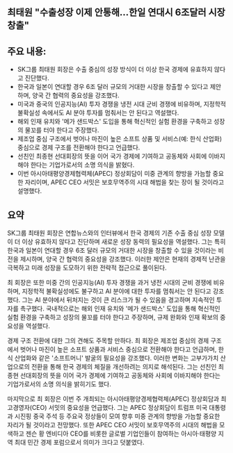 ## 최태원 "수출성장 이제 안통해…한일 연대시 6조달러 시장창출"

## 주요 내용:
*   SK그룹 최태원 회장은 수출 중심의 성장 방식이 더 이상 한국 경제에 유효하지 않다고 진단했다.
*   한국과 일본이 연대할 경우 6조 달러 규모의 거대한 시장을 창출할 수 있다고 제안하며, 양국 간 협력의 중요성을 강조했다.
*   미국과 중국의 인공지능(AI) 투자 경쟁을 냉전 시대 군비 경쟁에 비유하며, 지정학적 불확실성 속에서도 AI 분야 투자를 멈춰서는 안 된다고 역설했다.
*   해외 인재 유치와 '메가 샌드박스' 도입을 통해 혁신적인 실험 환경을 구축하고 성장의 물꼬를 터야 한다고 주장했다.
*   제조업 중심 구조에서 벗어나 마진이 높은 소프트 상품 및 서비스(예: 한식 산업화) 중심으로 경제 구조를 전환해야 한다고 언급했다.
*   선친인 최종현 선대회장의 뜻을 이어 국가 경제에 기여하고 공동체와 사회에 이바지해야 한다는 기업가로서의 소명 의식을 밝혔다.
*   이번 아시아태평양경제협력체(APEC) 정상회담이 미중 관계의 향방을 가늠할 중요한 자리이며, APEC CEO 서밋은 보호무역주의 시대 해법을 찾는 장이 될 것이라고 설명했다.

## 요약

SK그룹 최태원 회장은 연합뉴스와의 인터뷰에서 한국 경제의 기존 수출 중심 성장 모델이 더 이상 유효하지 않다고 진단하며 새로운 성장 동력의 필요성을 역설했다. 그는 특히 한국과 일본이 연대할 경우 6조 달러 규모의 거대한 시장을 창출할 수 있을 것이라는 비전을 제시하며, 양국 간 협력의 중요성을 강조했다. 이러한 제안은 현재의 경제적 난관을 극복하고 미래 성장을 도모하기 위한 전략적 접근으로 풀이된다.

최 회장은 또한 미중 간의 인공지능(AI) 투자 경쟁을 과거 냉전 시대의 군비 경쟁에 비유하며, 지정학적 불확실성에도 불구하고 AI 분야에 대한 투자를 멈춰서는 안 된다고 강조했다. 그는 AI 분야에서 뒤처지는 것이 큰 리스크가 될 수 있음을 경고하며 지속적인 투자를 촉구했다. 국내적으로는 해외 인재 유치와 '메가 샌드박스' 도입을 통해 혁신적인 실험 환경을 구축하고 성장의 물꼬를 터야 한다고 주장하며, 규제 완화와 인재 확보의 중요성을 역설했다.

경제 구조 전환에 대한 그의 견해도 주목할 만하다. 최 회장은 제조업 중심의 경제 구조에서 벗어나 마진이 높은 소프트 상품과 서비스 중심으로 전환해야 한다고 언급하며, 한식 산업화와 같은 '소프트머니' 발굴의 필요성을 강조했다. 이러한 변화는 고부가가치 산업으로의 전환을 통해 한국 경제의 체질을 개선하려는 의지로 해석된다. 그는 선친인 최종현 선대회장의 뜻을 이어 국가 경제에 기여하고 공동체와 사회에 이바지해야 한다는 기업가로서의 소명 의식을 밝히기도 했다.

마지막으로 최 회장은 이번 주 개최되는 아시아태평양경제협력체(APEC) 정상회담과 최고경영자(CEO) 서밋의 중요성을 언급했다. 그는 APEC 정상회담이 트럼프 미국 대통령과 시진핑 중국 주석 등 주요국 정상들이 모여 향후 미중 관계의 향방을 가늠할 중요한 자리가 될 것이라고 전망했다. 또한 APEC CEO 서밋이 보호무역주의 시대의 해법을 모색하고 젠슨 황 엔비디아 CEO를 비롯한 글로벌 기업인들이 참여하는 아시아·태평양 지역 최대 민간 경제 포럼으로서 의미가 크다고 덧붙였다.